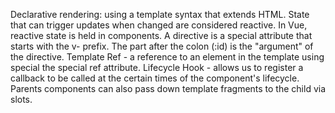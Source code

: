 Declarative rendering: using a template syntax that extends HTML.
State that can trigger updates when changed are considered reactive. In Vue, reactive state is held in components.
A directive is a special attribute that starts with the v- prefix.
The part after the colon (:id) is the "argument" of the directive.
Template Ref - a reference to an element in the template using special the special ref attribute.
Lifecycle Hook - allows us to register a callback to be called at the certain times of the component's lifecycle.
Parents components can also pass down template fragments to the child via slots.